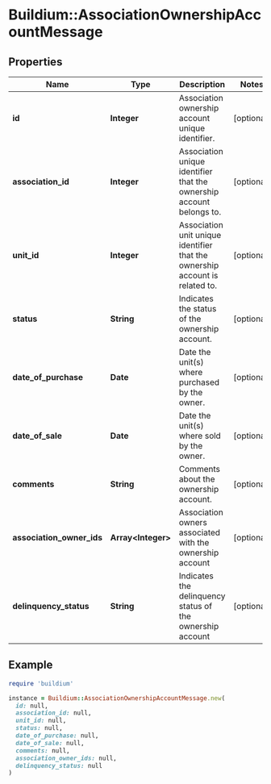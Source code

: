 # Buildium::AssociationOwnershipAccountMessage

## Properties

| Name | Type | Description | Notes |
| ---- | ---- | ----------- | ----- |
| **id** | **Integer** | Association ownership account unique identifier. | [optional] |
| **association_id** | **Integer** | Association unique identifier that the ownership account belongs to. | [optional] |
| **unit_id** | **Integer** | Association unit unique identifier that the ownership account is related to. | [optional] |
| **status** | **String** | Indicates the status of the ownership account. | [optional] |
| **date_of_purchase** | **Date** | Date the unit(s) where purchased by the owner. | [optional] |
| **date_of_sale** | **Date** | Date the unit(s) where sold by the owner. | [optional] |
| **comments** | **String** | Comments about the ownership account. | [optional] |
| **association_owner_ids** | **Array&lt;Integer&gt;** | Association owners associated with the ownership account | [optional] |
| **delinquency_status** | **String** | Indicates the delinquency status of the ownership account | [optional] |

## Example

```ruby
require 'buildium'

instance = Buildium::AssociationOwnershipAccountMessage.new(
  id: null,
  association_id: null,
  unit_id: null,
  status: null,
  date_of_purchase: null,
  date_of_sale: null,
  comments: null,
  association_owner_ids: null,
  delinquency_status: null
)
```

